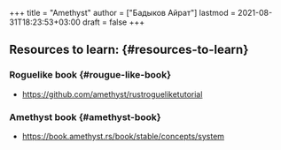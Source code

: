 +++
title = "Amethyst"
author = ["Бадыков Айрат"]
lastmod = 2021-08-31T18:23:53+03:00
draft = false
+++

## Resources to learn: {#resources-to-learn}

### Roguelike book {#rougue-like-book}

-   <https://github.com/amethyst/rustrogueliketutorial>


### Amethyst book {#amethyst-book}

-   <https://book.amethyst.rs/book/stable/concepts/system>
